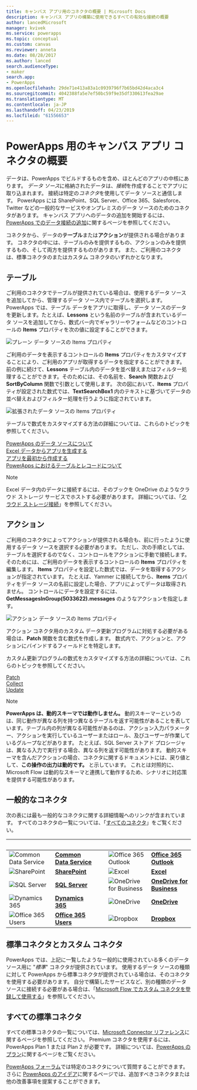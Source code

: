 ```yaml
---
title: キャンバス アプリ用のコネクタの概要 | Microsoft Docs
description: キャンバス アプリの構築に使用できるすべての有効な接続の概要
author: lancedMicrosoft
manager: kvivek
ms.service: powerapps
ms.topic: conceptual
ms.custom: canvas
ms.reviewer: anneta
ms.date: 08/28/2017
ms.author: lanced
search.audienceType:
- maker
search.app:
- PowerApps
ms.openlocfilehash: 29de71e413a83a1c0939796f7b65bd42d4aca3c4
ms.sourcegitcommit: 4042388fa5e7ef50bc59f9e35df330613fea29ae
ms.translationtype: MT
ms.contentlocale: ja-JP
ms.lasthandoff: 04/23/2019
ms.locfileid: "61556653"
---
```

# <a name="overview-of-canvas-app-connectors-for-powerapps"></a>PowerApps 用のキャンバス アプリ コネクタの概要
データは、PowerApps でビルドするものを含め、ほとんどのアプリの中核にあります。 *データ ソース*に格納されたデータは、*接続*を作成することでアプリに取り込まれます。 接続は特定の*コネクタ*を使用してデータ ソースと通信します。 PowerApps には SharePoint、SQL Server、Office 365、Salesforce、Twitter などの一般的なサービスやオンプレミスのデータ ソースのためのコネクタがあります。 キャンバス アプリへのデータの追加を開始するには、[PowerApps でのデータ接続の追加](add-data-connection.md)に関するページを参照してください。

コネクタから、データの**テーブル**または**アクション**が提供される場合があります。 コネクタの中には、テーブルのみを提供するもの、アクションのみを提供するもの、そして両方を提供するものがあります。 また、ご利用のコネクタは、標準コネクタのまたはカスタム コネクタのいずれかとなります。

## <a name="tables"></a>テーブル

ご利用のコネクタでテーブルが提供されている場合は、使用するデータ ソースを追加してから、管理するデータ ソース内でテーブルを選択します。 PowerApps では、テーブル データをアプリに取得し、データ ソースのデータを更新します。たとえば、**Lessons** という名前のテーブルが含まれているデータ ソースを追加してから、数式バー内でギャラリーやフォームなどのコントロールの **Items** プロパティを次の値に設定することができます。

 ![プレーン データ ソースの Items プロパティ](./media/connections-list/ItemPropertyPlain.png)

ご利用のデータを表示するコントロールの **Items** プロパティをカスタマイズすることにより、ご利用のアプリが取得するデータを指定することができます。 前の例に続けて、**Lessons** テーブル内のデータを並べ替えまたはフィルター処理することができます。そのためには、その名前を、**Search** 関数および **SortByColumn** 関数で引数として使用します。 次の図において、**Items** プロパティが設定された数式では、**TextSearchBox1** 内のテキストに基づいてデータの並べ替えおよびフィルター処理を行うように指定されています。 

 ![拡張されたデータ ソースの Items プロパティ](./media/connections-list/ItemPropertyExpanded.png)

テーブルで数式をカスタマイズする方法の詳細については、これらのトピックを参照してください。

  [PowerApps のデータ ソースについて](working-with-data-sources.md)<br> 
  [Excel データからアプリを生成する](get-started-create-from-data.md)<br> 
  [アプリを最初から作成する](get-started-create-from-blank.md)<br>
  [PowerApps におけるテーブルとレコードについて](working-with-tables.md)

  > [!NOTE]
  > Excel データ内のデータに接続するには、そのブックを OneDrive のようなクラウド ストレージ サービスでホストする必要があります。 詳細については、「[クラウド ストレージ接続](connections/cloud-storage-blob-connections.md)」を参照してください。

## <a name="actions"></a>アクション

ご利用のコネクタによってアクションが提供される場合も、前に行ったように使用するデータ ソースを選択する必要があります。 ただし、次の手順としては、テーブルを選択するのでなく、コントロールをアクションに手動で接続します。そのためには、ご利用のデータを表示するコントロールの **Items** プロパティを編集します。 **Items** プロパティを設定した数式では、データを取得するアクションが指定されています。 たとえば、Yammer に接続してから、**Items** プロパティをデータ ソースの名前に設定した場合、アプリによってデータは取得されません。 コントロールにデータを設定するには、**GetMessagesInGroup(5033622).messages** のようなアクションを指定します。

![アクション データ ソースの Items プロパティ](./media/connections-list/ItemPropertyAction.png)

アクション コネクタ用のカスタム データ更新プログラムに対処する必要がある場合は、**Patch** 関数を含む数式を作成します。 数式内で、アクションと、アクションにバインドするフィールドとを特定します。  

カスタム更新プログラムの数式をカスタマイズする方法の詳細については、これらのトピックを参照してください。

[Patch](functions/function-patch.md)<br>[Collect](functions/function-clear-collect-clearcollect.md)<br>[Update](functions/function-update-updateif.md)

> [!NOTE]
>  **PowerApps は、動的スキーマでは動作しません。** 動的スキーマーというのは、同じ動作が異なる列を持つ異なるテーブルを返す可能性があることを表しています。テーブル内の列が異なる可能性があるのは、アクション入力パラメーター、アクションを実行しているユーザーまたはロール、及びユーザーが作業しているグループなどがあります。 たとえば、SQL Server ストアド プロシージャは、異なる入力で実行する場合、異なる列を返す可能性があります。 動的スキーマを含んだアクションの場合、コネクタに関するドキュメントには、戻り値として、**この操作の出力は動的です。** と示しています。 これとは対照的に、Microsoft Flow は動的なスキーマと連携して動作するため、シナリオに対応策を提供する可能性があります。

## <a name="popular-connectors"></a>一般的なコネクタ

次の表には最も一般的なコネクタに関する詳細情報へのリンクが含まれています。 すべてのコネクタの一覧については、「[すべてのコネクタ](https://docs.microsoft.com/connectors/)」をご覧ください。

| &nbsp; | &nbsp; | &nbsp; | &nbsp; | &nbsp; |
| --- | --- | --- | --- | --- |
| ![Common Data Service](./media/connections-list/cdm.png) |[**Common Data Service**](../common-data-service/data-platform-intro.md) |&nbsp; |![Office 365 Outlook](./media/connections-list/office365.png) |[**Office 365 Outlook**](connections/connection-office365-outlook.md) |
| ![SharePoint](./media/connections-list/sharepoint.png) |[**SharePoint**](connections/connection-sharepoint-online.md) |&nbsp; |![Excel](./media/connections-list/excel.png) |[**Excel**](connections/connection-excel.md) |
| ![SQL Server](./media/connections-list/sql.png) |[**SQL Server**](connections/connection-azure-sqldatabase.md) |&nbsp; |![OneDrive for Business](./media/connections-list/onedrive.png) |[**OneDrive for Business**](connections/cloud-storage-blob-connections.md) |
| ![Dynamics 365](./media/connections-list/dynamics-365.png) |[**Dynamics 365**](connections/connection-dynamics-crmonline.md) |&nbsp; |![OneDrive](./media/connections-list/onedrive.png) |[**OneDrive**](connections/cloud-storage-blob-connections.md) |
| ![Office 365 Users](./media/connections-list/office365.png) |[**Office 365 Users**](connections/connection-office365-users.md) |&nbsp; |![Dropbox](./media/connections-list/dropbox.png) |[**Dropbox**](connections/cloud-storage-blob-connections.md) |

## <a name="standard-and-custom-connectors"></a>標準コネクタとカスタム コネクタ
PowerApps では、上記に一覧したような一般的に使用されている多くのデータ ソース用に "*標準*" コネクタが提供されています。 使用するデータ ソースの種類に対して PowerApps から標準コネクタが提供されている場合は、そのコネクタを使用する必要があります。 自分で構築したサービスなど、別の種類のデータ ソースに接続する必要がある場合は、「[Microsoft Flow でカスタム コネクタを登録して使用する](../canvas-apps/register-custom-api.md)」を参照してください。

## <a name="all-standard-connectors"></a>すべての標準コネクタ
すべての標準コネクタの一覧については、[Microsoft Connector リファレンス](https://docs.microsoft.com/connectors/)に関するページを参照してください。 Premium コネクタを使用するには、PowerApps Plan 1 または Plan 2 が必要です。 詳細については、[PowerApps のプラン](https://powerapps.microsoft.com/pricing/)に関するページをご覧ください。

[PowerApps フォーラム](https://powerusers.microsoft.com/t5/PowerApps-Community/ct-p/PowerApps1)では特定のコネクタについて質問することができます。さらに [PowerApps のアイデア](https://powerusers.microsoft.com/t5/PowerApps-Ideas/idb-p/PowerAppsIdeas)に関するページでは、追加すべきコネクタまたは他の改善事項を提案することができます。
